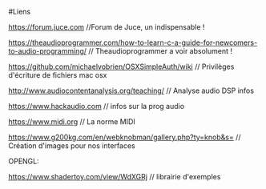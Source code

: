 #Liens

https://forum.juce.com  //Forum de Juce, un indispensable !

https://theaudioprogrammer.com/how-to-learn-c-a-guide-for-newcomers-to-audio-programming/  // Theaudioprogrammer a voir absolument !

https://github.com/michaelvobrien/OSXSimpleAuth/wiki // Privilèges d'écriture de fichiers mac osx

http://www.audiocontentanalysis.org/teaching/  // Analyse audio DSP infos

https://www.hackaudio.com // infos sur la prog audio

https://www.midi.org // La norme MIDI

https://www.g200kg.com/en/webknobman/gallery.php?ty=knob&s= // Création d'images pour nos interfaces


OPENGL:

https://www.shadertoy.com/view/WdXGRj // librairie d'exemples

